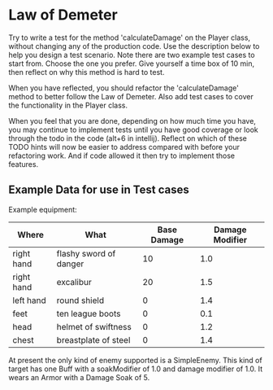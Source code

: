 # Law of Demeter

Try to write a test for the method 'calculateDamage' on the Player class, without changing any of the production code. Use the description below to help you design a test scenario. Note there are two example test cases to start from. Choose the one you prefer. Give yourself a time box of 10 min, then reflect on why this method is hard to test.

When you have reflected, you should refactor the 'calculateDamage' method to better follow the Law of Demeter. Also add test cases to cover the functionality in the Player class.

When you feel that you are done, depending on how much time you have, you may continue to implement tests until you have good coverage or look through the todo in the code (alt+6 in intellij). Reflect on which of these TODO hints will now be easier to address compared with before your refactoring work. And if code allowed it then try to implement those features. 

Example Data for use in Test cases
----------------------------------

Example equipment:

| Where     | What            | Base Damage | Damage Modifier |
|-----------|-----------------|-------------|-----------------|
| right hand|  flashy sword of danger | 10  | 1.0             |
| right hand|  excalibur              | 20  | 1.5             |
| left hand |  round shield           |  0  | 1.4             |
| feet      |  ten league boots       |  0  | 0.1             |
| head      |  helmet of swiftness    |  0  | 1.2             |
| chest     |  breastplate of steel   |  0  | 1.4             |

At present the only kind of enemy supported is a SimpleEnemy. This
kind of target has one Buff with a soakModifier of 1.0 and damage 
modifier of 1.0. It wears an Armor with a Damage Soak of 5.


